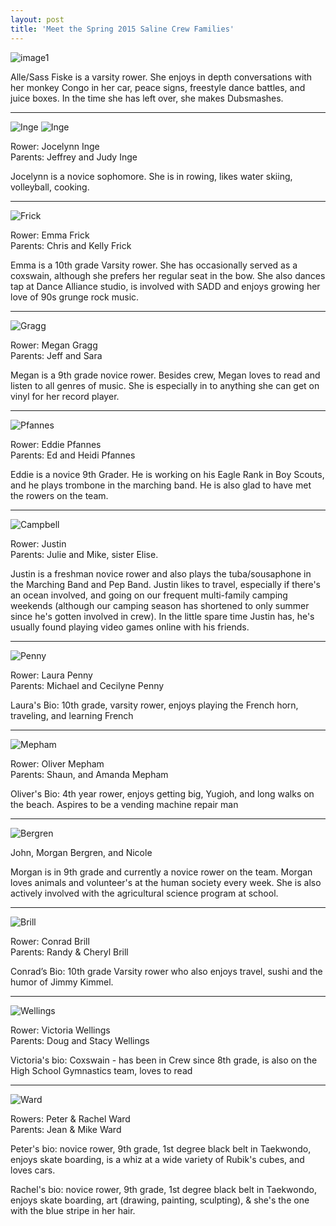 ```yaml
---
layout: post  
title: 'Meet the Spring 2015 Saline Crew Families'
---
```


![image1](http://i.imgur.com/EgFRndA.jpg)

Alle/Sass Fiske is a varsity rower. She enjoys in depth conversations with her
monkey Congo in her car, peace signs, freestyle dance battles, and juice boxes.
In the time she has left over, she makes Dubsmashes.

--------------------------------------------------------------------------------

![Inge](http://i.imgur.com/G1LQNCV.png) ![Inge](http://i.imgur.com/T105Im5.png)

Rower: Jocelynn Inge  
Parents: Jeffrey and Judy Inge

Jocelynn is a novice sophomore. She is in rowing, likes water skiing,
volleyball, cooking.

--------------------------------------------------------------------------------

![Frick](http://i.imgur.com/toihfsJ.jpg)

Rower: Emma Frick  
Parents: Chris and Kelly Frick

Emma is a 10th grade Varsity rower. She has occasionally served as a coxswain,
although she prefers her regular seat in the bow. She also dances tap at Dance
Alliance studio, is involved with SADD and enjoys growing her love of 90s grunge
rock music.

--------------------------------------------------------------------------------

![Gragg](http://i.imgur.com/k6GYKEK.jpg)

Rower: Megan Gragg  
Parents: Jeff and Sara

Megan is a 9th grade novice rower. Besides crew, Megan loves to read and listen
to all genres of music. She is especially in to anything she can get on vinyl
for her record player.

--------------------------------------------------------------------------------

![Pfannes](http://i.imgur.com/tCP0UI3.jpg)

Rower: Eddie Pfannes  
Parents: Ed and Heidi Pfannes

Eddie is a novice 9th Grader. He is working on his Eagle Rank in Boy Scouts, and
he plays trombone in the marching band. He is also glad to have met the rowers
on the team.

--------------------------------------------------------------------------------

![Campbell](http://i.imgur.com/3feE2Ma.jpg)

Rower: Justin  
Parents: Julie and Mike, sister Elise.

Justin is a freshman novice rower and also plays the tuba/sousaphone in the
Marching Band and Pep Band. Justin likes to travel, especially if there's an
ocean involved, and going on our frequent multi-family camping weekends
(although our camping season has shortened to only summer since he's gotten
involved in crew). In the little spare time Justin has, he's usually found
playing video games online with his friends.

--------------------------------------------------------------------------------

![Penny](http://i.imgur.com/M1MmHvJ.jpg)

Rower: Laura Penny  
Parents: Michael and Cecilyne Penny

Laura's Bio: 10th grade, varsity rower, enjoys playing the French horn,
traveling, and learning French

--------------------------------------------------------------------------------

![Mepham](http://i.imgur.com/l32fk4j.jpg)

Rower: Oliver Mepham  
Parents: Shaun, and Amanda Mepham

Oliver's Bio: 4th year rower, enjoys getting big, Yugioh, and long walks on the
beach. Aspires to be a vending machine repair man

--------------------------------------------------------------------------------

![Bergren](http://i.imgur.com/PaHXlGp.jpg)

John, Morgan Bergren, and Nicole

Morgan is in 9th grade and currently a novice rower on the team. Morgan loves
animals and volunteer's at the human society every week. She is also actively
involved with the agricultural science program at school.

--------------------------------------------------------------------------------

![Brill](http://i.imgur.com/0gJ5jAv.jpg)

Rower: Conrad Brill  
Parents: Randy & Cheryl Brill

Conrad’s Bio: 10th grade Varsity rower who also enjoys travel, sushi and the
humor of Jimmy Kimmel.

--------------------------------------------------------------------------------

![Wellings](http://i.imgur.com/DSL5Mt8.jpg)

Rower: Victoria Wellings  
Parents: Doug and Stacy Wellings

Victoria's bio: Coxswain - has been in Crew since 8th grade, is also on the High
School Gymnastics team, loves to read

--------------------------------------------------------------------------------

![Ward](http://i.imgur.com/ON8198w.jpg)

Rowers: Peter & Rachel Ward  
Parents: Jean & Mike Ward

Peter's bio: novice rower, 9th grade, 1st degree black belt in Taekwondo, enjoys
skate boarding, is a whiz at a wide variety of Rubik's cubes, and loves cars.

Rachel's bio: novice rower, 9th grade, 1st degree black belt in Taekwondo,
enjoys skate boarding, art (drawing, painting, sculpting), & she's the one with
the blue stripe in her hair.
